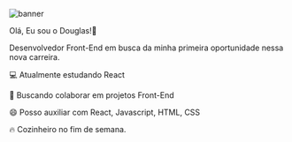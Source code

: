 
![banner](https://user-images.githubusercontent.com/61148862/141699154-dc33b031-892b-4d1a-b18b-48b06441b70f.jpg)

Olá, Eu sou o Douglas!👋

Desenvolvedor Front-End em busca da minha primeira oportunidade nessa nova carreira. 


:computer: Atualmente estudando React

:punch: Buscando colaborar em projetos Front-End

:smile: Posso auxiliar com React, Javascript, HTML, CSS


:fire: Cozinheiro no fim de semana.
